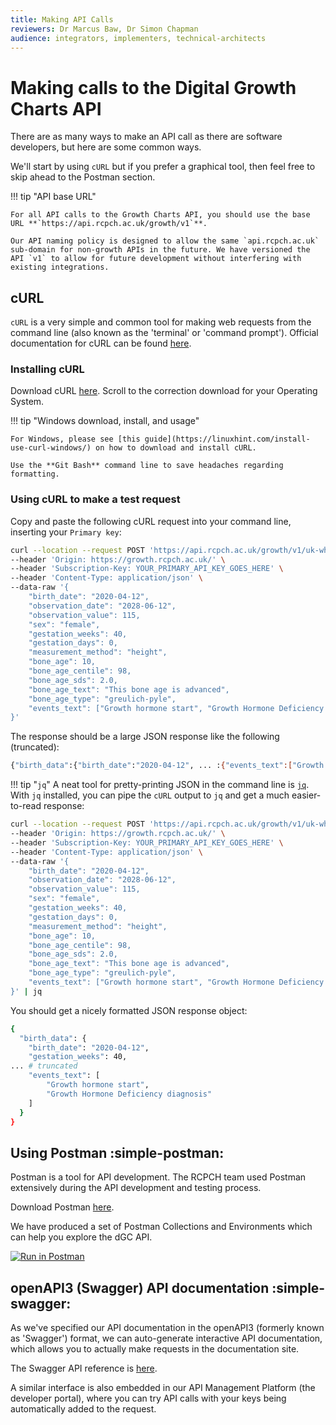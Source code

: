 ```yaml
---
title: Making API Calls
reviewers: Dr Marcus Baw, Dr Simon Chapman
audience: integrators, implementers, technical-architects
---
```


# Making calls to the Digital Growth Charts API

There are as many ways to make an API call as there are software developers, but here are some common ways.

We'll start by using `cURL` but if you prefer a graphical tool, then feel free to skip ahead to the Postman section.

!!! tip "API base URL"

    For all API calls to the Growth Charts API, you should use the base URL **`https://api.rcpch.ac.uk/growth/v1`**.

    Our API naming policy is designed to allow the same `api.rcpch.ac.uk` sub-domain for non-growth APIs in the future. We have versioned the API `v1` to allow for future development without interfering with existing integrations.

## cURL

`cURL` is a very simple and common tool for making web requests from the command line (also known as the 'terminal' or 'command prompt'). Official documentation for cURL can be found [here](https://everything.curl.dev).

### Installing cURL

Download cURL [here](https://curl.se/download.html). Scroll to the correction download for your Operating System.

!!! tip "Windows download, install, and usage"

    For Windows, please see [this guide](https://linuxhint.com/install-use-curl-windows/) on how to download and install cURL.

    Use the **Git Bash** command line to save headaches regarding formatting.

### Using cURL to make a test request

Copy and paste the following cURL request into your command line, inserting your `Primary key`:

```bash hl_lines="3"
curl --location --request POST 'https://api.rcpch.ac.uk/growth/v1/uk-who/calculation' \
--header 'Origin: https://growth.rcpch.ac.uk/' \
--header 'Subscription-Key: YOUR_PRIMARY_API_KEY_GOES_HERE' \
--header 'Content-Type: application/json' \
--data-raw '{
    "birth_date": "2020-04-12",
    "observation_date": "2028-06-12",
    "observation_value": 115,
    "sex": "female",
    "gestation_weeks": 40,
    "gestation_days": 0,
    "measurement_method": "height",
    "bone_age": 10,
    "bone_age_centile": 98,
    "bone_age_sds": 2.0,
    "bone_age_text": "This bone age is advanced",
    "bone_age_type": "greulich-pyle",
    "events_text": ["Growth hormone start", "Growth Hormone Deficiency diagnosis"]
}'
```

The response should be a large JSON response like the following (truncated):

```bash
{"birth_data":{"birth_date":"2020-04-12", ... :{"events_text":["Growth hormone start","Growth Hormone Deficiency diagnosis"]}}
```

!!! tip "`jq`"
    A neat tool for pretty-printing JSON in the command line is [`jq`](https://stedolan.github.io/jq/download/). With `jq` installed, you can pipe the `cURL` output to `jq` and get a much easier-to-read response:

```bash hl_lines="19"
curl --location --request POST 'https://api.rcpch.ac.uk/growth/v1/uk-who/calculation' \
--header 'Origin: https://growth.rcpch.ac.uk/' \
--header 'Subscription-Key: YOUR_PRIMARY_API_KEY_GOES_HERE' \
--header 'Content-Type: application/json' \
--data-raw '{
    "birth_date": "2020-04-12",
    "observation_date": "2028-06-12",
    "observation_value": 115,
    "sex": "female",
    "gestation_weeks": 40,
    "gestation_days": 0,
    "measurement_method": "height",
    "bone_age": 10,
    "bone_age_centile": 98,
    "bone_age_sds": 2.0,
    "bone_age_text": "This bone age is advanced",
    "bone_age_type": "greulich-pyle",
    "events_text": ["Growth hormone start", "Growth Hormone Deficiency diagnosis"]
}' | jq
```

You should get a nicely formatted JSON response object:

```bash
{
  "birth_data": {
    "birth_date": "2020-04-12",
    "gestation_weeks": 40,
... # truncated
    "events_text": [
        "Growth hormone start",
        "Growth Hormone Deficiency diagnosis"
    ]
  }
}
```



## Using Postman :simple-postman:

Postman is a tool for API development. The RCPCH team used Postman extensively during the API development and testing process.

Download Postman [here](https://learning.postman.com/docs/getting-started/installation-and-updates/).

We have produced a set of Postman Collections and Environments which can help you explore the dGC API.

[![Run in Postman](https://run.pstmn.io/button.svg)](https://god.gw.postman.com/run-collection/202702-d1daf1c6-3a4c-469d-be2a-e2fcf3d84090?action=collection%2Ffork&collection-url=entityId%3D202702-d1daf1c6-3a4c-469d-be2a-e2fcf3d84090%26entityType%3Dcollection%26workspaceId%3Dd868b72e-0677-4b67-9283-112363b1f5ac#?env%5BLIVE%20api.rcpch.ac.uk%5D=W3sia2V5IjoiYmFzZVVybCIsInZhbHVlIjoiaHR0cHM6Ly9hcGkucmNwY2guYWMudWsvZ3Jvd3RoL3YxIiwiZW5hYmxlZCI6dHJ1ZSwidHlwZSI6ImRlZmF1bHQiLCJzZXNzaW9uVmFsdWUiOiJodHRwczovL2FwaS5yY3BjaC5hYy51ay9ncm93dGgvdjEiLCJzZXNzaW9uSW5kZXgiOjB9LHsia2V5IjoiYXBpS2V5IiwidmFsdWUiOiJJTlNFUlRfWU9VUl9BUElfS0VZX0hFUkUiLCJlbmFibGVkIjp0cnVlLCJ0eXBlIjoic2VjcmV0Iiwic2Vzc2lvblZhbHVlIjoiSU5TRVJUX1lPVVJfQVBJX0tFWV9IRVJFIiwic2Vzc2lvbkluZGV4IjoxfV0=)

## openAPI3 (Swagger) API documentation :simple-swagger:

As we've specified our API documentation in the openAPI3 (formerly known as 'Swagger') format, we can auto-generate interactive API documentation, which allows you to actually make requests in the documentation site.

The Swagger API reference is [here](api-reference.md).

A similar interface is also embedded in our API Management Platform (the developer portal), where you can try API calls with your keys being automatically added to the request.
